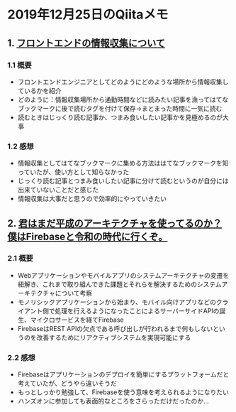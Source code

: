 # 2019年12月25日のQiitaメモ

## 1. [フロントエンドの情報収集について](https://qiita.com/toshi-toma/items/cd3cfc40f1dcebfb88c9)

### 1.1 概要

- フロントエンドエンジニアとしてどのようにどのような場所から情報収集しているかを紹介
- どのように：情報収集場所から通勤時間などに読みたい記事を漁ってはてなブックマークに後で読むタグを付けて保存→まとまった時間に一気に読む
- 読むときはじっくり読む記事か、つまみ食いしたい記事かを見極めるのが大事

### 1.2 感想

- 情報収集としてはてなブックマークに集める方法ははてなブックマークを知っていたが、使い方として知らなかった
- じっくり読む記事とつまみ食いしたい記事に分けて読むというのが自分には出来ていないことだと感じた
- 情報収集は大事だと思うので効率的にやっていきたい

## 2. [君はまだ平成のアーキテクチャを使ってるのか？僕はFirebaseと令和の時代に行くぞ。](https://qiita.com/hecateball/items/c55b6811835923fb9574)

### 2.1 概要

- Webアプリケーションやモバイルアプリのシステムアーキテクチャの変遷を紐解き、これまで取り組んできた課題とそれらを解決するためのシステムアーキテクチャについて考察
- モノリシックアプリケーションから始まり、モバイル向けアプリなどのクライアント側で処理を行えるようになったことによるサーバーサイドAPIの誕生、マイクロサービスを経てFirebase
- FirebaseはREST APIの欠点である呼び出しが行われるまで何もしないというのを改善するためにリアクティブシステムを実現可能にする

### 2.2 感想

- Firebaseはアプリケーションのデプロイを簡単にするプラットフォームだと考えていたが、どうやら違いそうだ
- もっとしっかり勉強して、Firebaseを使う意味を考えられるようになりたい
- ハンズオンに参加しても表面的なところをさらっただけだったのか…

